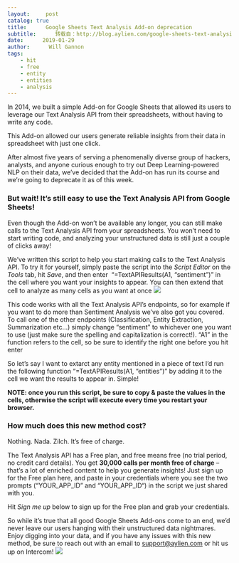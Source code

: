 ```yaml
---
layout:     post
catalog: true
title:      Google Sheets Text Analysis Add-on deprecation
subtitle:      转载自：http://blog.aylien.com/google-sheets-text-analysis-add-on-deprecation/
date:      2019-01-29
author:      Will Gannon
tags:
    - hit
    - free
    - entity
    - entities
    - analysis
---
```


In 2014, we built a simple Add-on for Google Sheets that allowed its users to leverage our Text Analysis API from their spreadsheets, without having to write any code.

This Add-on allowed our users generate reliable insights from their data in spreadsheet with just one click.

After almost five years of serving a phenomenally diverse group of hackers, analysts, and anyone curious enough to try out Deep Learning-powered NLP on their data, we’ve decided that the Add-on has run its course and we’re going to deprecate it as of this week.

### But wait! It’s still easy to use the Text Analysis API from Google Sheets!﻿

Even though the Add-on won’t be available any longer, you can still make calls to the Text Analysis API from your spreadsheets. You won’t need to start writing code, and analyzing your unstructured data is still just a couple of clicks away!

We’ve written this script to help you start making calls to the Text Analysis API. To try it for yourself, simply paste the script into the *Script Editor* on the *Tools* tab, hit *Save*, and then enter  “=TextAPIResults(A1, “sentiment”)” in the cell where you want your insights to appear. You can then extend that cell to analyze as many cells as you want at once
![](http://blog.aylien.com/wp-content/uploads/2019/01/TextAPI_Sheets.gif)


This code works with all the Text Analysis API’s endpoints, so for example if you want to do more than Sentiment Analysis we’ve also got you covered. To call one of the other endpoints (Classification, Entity Extraction, Summarization etc…) simply change “sentiment” to whichever one you want to use (just make sure the spelling and capitalization is correct!). “A1” in the function refers to the cell, so be sure to identify the right one before you hit enter

So let’s say I want to extarct any entity mentioned in a piece of text I’d run the following function “=TextAPIResults(A1, “entities”)” by adding it to the cell we want the results to appear in. Simple!

**NOTE: once you run this script, be sure to copy & paste the values in the cells, otherwise the script will execute every time you restart your browser.** 

### How much does this new method cost?

Nothing. Nada. Zilch. It’s free of charge.

The Text Analysis API has a Free plan, and free means free (no trial period, no credit card details). You get **30,000 calls per month free of charge** – that’s a lot of enriched content to help you generate insights! Just sign up for the Free plan here, and paste in your credentials where you see the two prompts (“YOUR_APP_ID” and “YOUR_APP_ID“) in the script we just shared with you.

Hit *Sign me up* below to sign up for the Free plan and grab your credentials.

So while it’s true that all good Google Sheets Add-ons come to an end, we’d never leave our users hanging with their unstructured data nightmares. Enjoy digging into your data, and if you have any issues with this new method, be sure to reach out with an email to support@aylien.com or hit us up on Intercom!
![](https://no-cache.hubspot.com/cta/default/1942801/02bc9816-b470-4328-9625-fad8d92a8811.png)

